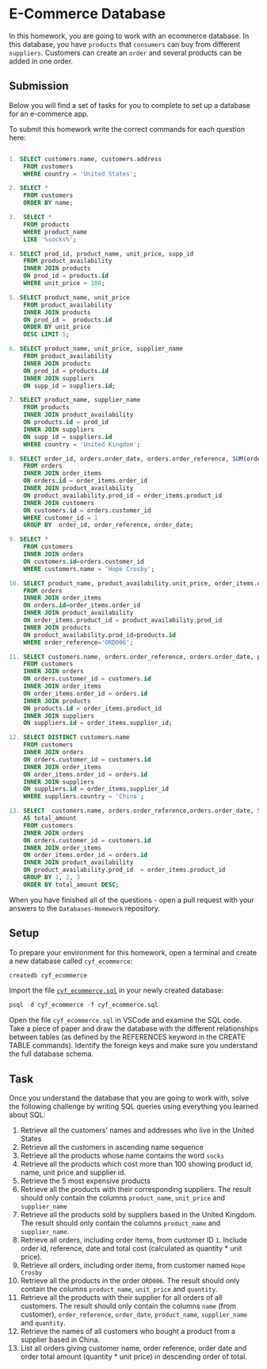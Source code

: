# E-Commerce Database

In this homework, you are going to work with an ecommerce database. In this database, you have `products` that `consumers` can buy from different `suppliers`. Customers can create an `order` and several products can be added in one order.

## Submission

Below you will find a set of tasks for you to complete to set up a database for an e-commerce app.

To submit this homework write the correct commands for each question here:
```sql

1. SELECT customers.name, customers.address 
	FROM customers 
	WHERE country = 'United States';

2. SELECT * 
	FROM customers 
	ORDER BY name;

3.  SELECT * 
 	FROM products 
	WHERE product_name 
	LIKE '%socks%';

4. SELECT prod_id, product_name, unit_price, supp_id 
	FROM product_availability 
	INNER JOIN products 
	ON prod_id = products.id 
	WHERE unit_price > 100;

5. SELECT product_name, unit_price
	FROM product_availability
	INNER JOIN products
	ON prod_id =  products.id
	ORDER BY unit_price
	DESC LIMIT 5;

6. SELECT product_name, unit_price, supplier_name 
	FROM product_availability 
	INNER JOIN products 
	ON prod_id = products.id 
	INNER JOIN suppliers 
	ON supp_id = suppliers.id;

7. SELECT product_name, supplier_name 
	FROM products 
	INNER JOIN product_availability 
	ON products.id = prod_id 
	INNER JOIN suppliers 
	ON supp_id = suppliers.id 
	WHERE country = 'United Kingdom';

8. SELECT order_id, orders.order_date, orders.order_reference, SUM(order_items.quantity * product_availability.unit_price) 
	FROM orders 
	INNER JOIN order_items 
	ON orders.id = order_items.order_id 
	INNER JOIN product_availability 
	ON product_availability.prod_id = order_items.product_id 
	INNER JOIN customers 
	ON customers.id = orders.customer_id 
	WHERE customer_id = 1 
	GROUP BY  order_id, order_reference, order_date;

9. SELECT * 
	FROM customers 
	INNER JOIN orders 
	ON customers.id=orders.customer_id 
	WHERE customers.name = 'Hope Crosby';

10. SELECT product_name, product_availability.unit_price, order_items.quantity 
	FROM orders 
	INNER JOIN order_items 
	ON orders.id=order_items.order_id 
	INNER JOIN product_availability 
	ON order_items.product_id = product_availability.prod_id 
	INNER JOIN products 
	ON product_availability.prod_id=products.id 
	WHERE order_reference='ORD006';

11. SELECT customers.name, orders.order_reference, orders.order_date, products.product_name, suppliers.supplier_name, order_items.quantity
    FROM customers  
    INNER JOIN orders  
	ON orders.customer_id = customers.id
    INNER JOIN order_items  
	ON order_items.order_id = orders.id
    INNER JOIN products  
	ON products.id = order_items.product_id
    INNER JOIN suppliers  
	ON suppliers.id = order_items.supplier_id;

12. SELECT DISTINCT customers.name 
    FROM customers 
    INNER JOIN orders  
	ON orders.customer_id = customers.id
    INNER JOIN order_items  
	ON order_items.order_id = orders.id
    INNER JOIN suppliers 
	ON suppliers.id = order_items.supplier_id
    WHERE suppliers.country = 'China'; 

13. SELECT  customers.name, orders.order_reference,orders.order_date, SUM(order_items.quantity * product_availability.unit_price)
    AS total_amount 
	FROM customers
    INNER JOIN orders 
	ON orders.customer_id = customers.id
    INNER JOIN order_items 
	ON order_items.order_id = orders.id
    INNER JOIN product_availability 
	ON product_availability.prod_id  = order_items.product_id
    GROUP BY 1, 2, 3
    ORDER BY total_amount DESC; 

```

When you have finished all of the questions - open a pull request with your answers to the `Databases-Homework` repository.

## Setup

To prepare your environment for this homework, open a terminal and create a new database called `cyf_ecommerce`:

```sql
createdb cyf_ecommerce
```

Import the file [`cyf_ecommerce.sql`](./cyf_ecommerce.sql) in your newly created database:

```sql
psql -d cyf_ecommerce -f cyf_ecommerce.sql
```

Open the file `cyf_ecommerce.sql` in VSCode and examine the SQL code. Take a piece of paper and draw the database with the different relationships between tables (as defined by the REFERENCES keyword in the CREATE TABLE commands). Identify the foreign keys and make sure you understand the full database schema.

## Task

Once you understand the database that you are going to work with, solve the following challenge by writing SQL queries using everything you learned about SQL:

1. Retrieve all the customers' names and addresses who live in the United States
2. Retrieve all the customers in ascending name sequence
3. Retrieve all the products whose name contains the word `socks`
4. Retrieve all the products which cost more than 100 showing product id, name, unit price and supplier id.
5. Retrieve the 5 most expensive products
6. Retrieve all the products with their corresponding suppliers. The result should only contain the columns `product_name`, `unit_price` and `supplier_name`
7. Retrieve all the products sold by suppliers based in the United Kingdom. The result should only contain the columns `product_name` and `supplier_name`.
8. Retrieve all orders, including order items, from customer ID `1`. Include order id, reference, date and total cost (calculated as quantity * unit price).
9. Retrieve all orders, including order items, from customer named `Hope Crosby`
10. Retrieve all the products in the order `ORD006`. The result should only contain the columns `product_name`, `unit_price` and `quantity`.
11. Retrieve all the products with their supplier for all orders of all customers. The result should only contain the columns `name` (from customer), `order_reference`, `order_date`, `product_name`, `supplier_name` and `quantity`.
12. Retrieve the names of all customers who bought a product from a supplier based in China.
13. List all orders giving customer name, order reference, order date and order total amount (quantity * unit price) in descending order of total.

